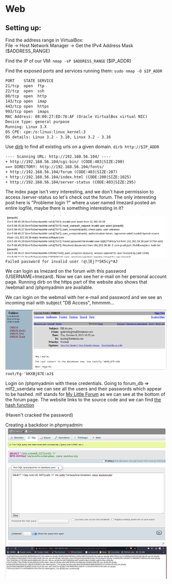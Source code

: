 # Web

## Setting up:
Find the address range in VirtualBox:  
File -> Host Network Manager -> Get the IPv4 Address Mask ($ADDRESS_RANGE)

Find the IP of our VM:
`nmap -sP $ADDRESS_RANGE` ($IP_ADDR)

Find the exposed ports and services running them:
`sudo nmap -O $IP_ADDR`
```shell
PORT    STATE SERVICE
21/tcp  open  ftp
22/tcp  open  ssh
80/tcp  open  http
143/tcp open  imap
443/tcp open  https
993/tcp open  imaps
MAC Address: 08:00:27:ED:76:AF (Oracle VirtualBox virtual NIC)
Device type: general purpose
Running: Linux 3.X
OS CPE: cpe:/o:linux:linux_kernel:3
OS details: Linux 3.2 - 3.10, Linux 3.2 - 3.16
```

Use [dirb](https://www.kali.org/tools/dirb/) to find all existing urls on a given domain.
`dirb http://$IP_ADDR`
```
---- Scanning URL: http://192.168.56.104/ ----
+ http://192.168.56.104/cgi-bin/ (CODE:403|SIZE:290)
==> DIRECTORY: http://192.168.56.104/fonts/
+ http://192.168.56.104/forum (CODE:403|SIZE:287)
+ http://192.168.56.104/index.html (CODE:200|SIZE:1025)
+ http://192.168.56.104/server-status (CODE:403|SIZE:295)
```

The index page isn't very interesting, and we don't have permission to access /server-status so let's check out the forum.
The only interesting post here is "Probleme login ?" where a user named lmezard posted an entire logfile, maybe there is something interesting in it?

![Credentials found on forum post](../images/writeup3/credentials_on_forum_post.png)
`Failed password for invalid user !q\]Ej?*5K5cy*AJ`


We can login as lmezard on the forum with this password (USERNAME=lmezard). Now we can see her e-mail on her personal account page.
Running dirb on the https part of the website also shows that /webmail and /phpmyadmin are available.

We can login on the webmail with her e-mail and password and we see an incoming mail with subject "DB Access", hmmmm...

![Credentials found in e-mail](../images/writeup3/credentials_in_email.png)
`root/Fg-'kKXBj87E:aJ$`

Login on /phpmyadmin with these credentials.
Going to forum_db => mlf2_userdata we can see all the users and their passwords which appear to be hashed.
mlf stands for [My Little Forum](https://mylittleforum.net/) as we can see at the bottom of the forum page.
The website links to the source code and we can find [the hash function](https://github.com/ilosuna/mylittleforum/blob/0b35c866aede75c2d224b13b0e09297794f0c233/includes/functions.inc.php#L1735)

(Haven't cracked the password)

<!-- https://www.hackingarticles.in/shell-uploading-web-server-phpmyadmin/ -->
<!-- https://www.netspi.com/blog/technical/network-penetration-testing/linux-hacking-case-studies-part-3-phpmyadmin/ -->
Creating a backdoor in phpmyadmin:
![Setting up the backdoor](../images/writeup3/phpmyadmin_backdoor.png)
![Seeing the backdoor in working](../images/writeup3/backdoor_in_working.png)
